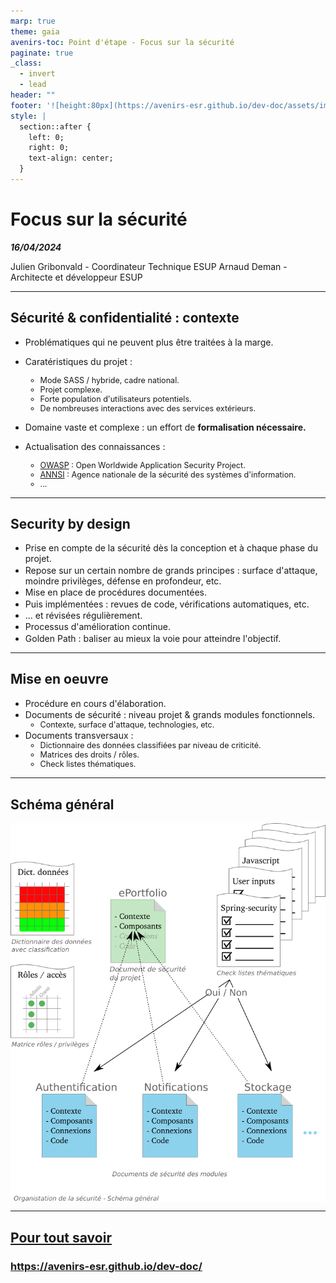 ```yaml
---
marp: true
theme: gaia
avenirs-toc: Point d'étape - Focus sur la sécurité
paginate: true
_class:
  - invert
  - lead
header: ""
footer: '![height:80px](https://avenirs-esr.github.io/dev-doc/assets/images/avenir-esr-logo_medium.jpg) ![height:80px](https://www.esup-portail.org/sites/default/files/logo-esupportail_1.png)'
style: |
  section::after {
    left: 0;
    right: 0;
    text-align: center;
  }
---
```


<style>
  :root {
    #--color-background: #ddd;
    #--color-background-code: #ccc;
    --color-background-paginate: rgba(128, 128, 128, 0.05);
    #--color-foreground: #345;
    --color-highlight: #f96;
    --color-highlight-hover: #aaf;
    --color-highlight-heading: #99c;
    --color-header: #fff;
    --color-header-shadow: transparent;
    --marpit-root-font-size: 28px;
  }
  li {
    font-szie: 1em;
    margin: .1em 0;
  }
  ul > li > ul > li {
  font-size: .9em;
  margin: unset;
}
  footer {
    height: 100px;
    display:grid;
    grid-template-columns: repeat(2, 1fr);
    grid-template-rows:100%;
  }
  footer img:nth-of-type(2) {
    grid-column: 4;
    background-color: #fff;
  }
</style>

# **Focus sur la sécurité**

***16/04/2024***

Julien Gribonvald - Coordinateur Technique ESUP
Arnaud Deman - Architecte et développeur ESUP

---
<!--
header: Security/Privacy by design
-->
## Sécurité & confidentialité : contexte

* Problématiques qui ne peuvent plus être traitées à la marge.
* Caratéristiques du projet :
    - Mode SASS / hybride, cadre national.
    - Projet complexe.
    - Forte population d'utilisateurs potentiels.
    - De nombreuses interactions avec des services extérieurs.
  
* Domaine vaste et complexe : un effort de **formalisation nécessaire.**
* Actualisation des connaissances : 
  - [OWASP](https://owasp.org/) : Open Worldwide Application Security Project.
  - [ANNSI](https://cyber.gouv.fr/decouvrir-lanssi) : Agence nationale de la sécurité des systèmes d'information.
  - ...

---
<!--
header: Security/Privacy by design
-->

## Security by design
  - Prise en compte de la sécurité dès la conception et à chaque phase du projet. 
  - Repose sur un certain nombre de grands principes : surface d'attaque, moindre privilèges, défense en profondeur, etc.
  - Mise en place de procédures documentées.
  - Puis implémentées : revues de code, vérifications automatiques, etc.
  - ... et révisées régulièrement.
  - Processus d'amélioration continue.
  - Golden Path : baliser au mieux la voie pour atteindre l'objectif.
---
<!--
header: Procédures envisagées
-->  
## Mise en oeuvre
- Procédure en cours d'élaboration.
- Documents de sécurité : niveau projet & grands modules fonctionnels.
  - Contexte, surface d'attaque, technologies, etc.
- Documents transversaux : 
  - Dictionnaire des données classifiées par niveau de criticité.
  - Matrices des droits / rôles.
  - Check listes thématiques.
  
---
<!--
header: Schéma général
-->  
## Schéma général

<style scoped type="text/css">
  img[alt="Big Picture"] {
    width: 525px;
    margin-left: auto;
    margin-right: auto;
    display: block;
  }
</style>

![Big Picture](../img/security-by-design-big-picture.png)

---

<!--
header: Ressources
-->
## [Pour tout savoir](https://avenirs-esr.github.io/dev-doc/)

### https://avenirs-esr.github.io/dev-doc/
